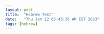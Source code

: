 ```yaml
---
layout: post
title:  "Hebrew Test"
date:   "Thu Jan 12 05:43:36 AM EST 2023"
tags: [hebrew]
---
```


